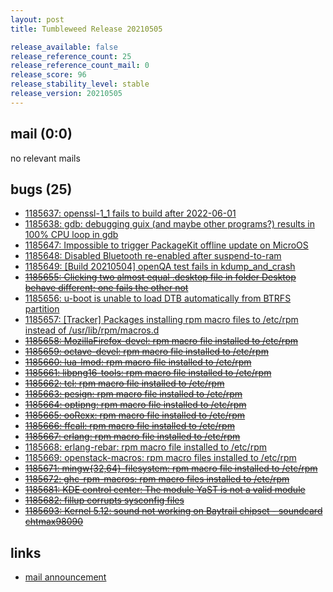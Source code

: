```yaml
---
layout: post
title: Tumbleweed Release 20210505

release_available: false
release_reference_count: 25
release_reference_count_mail: 0
release_score: 96
release_stability_level: stable
release_version: 20210505
---
```


## mail (0:0)

no relevant mails

## bugs (25)

<!--more-->

- [1185637: openssl-1_1 fails to build after 2022-06-01](https://bugzilla.opensuse.org/show_bug.cgi?id=1185637)
- [1185638: gdb: debugging guix (and maybe other programs?) results in 100% CPU loop in gdb](https://bugzilla.opensuse.org/show_bug.cgi?id=1185638)
- [1185647: Impossible to trigger PackageKit offline update on MicroOS](https://bugzilla.opensuse.org/show_bug.cgi?id=1185647)
- [1185648: Disabled Bluetooth re-enabled after suspend-to-ram](https://bugzilla.opensuse.org/show_bug.cgi?id=1185648)
- [1185649: \[Build 20210504\] openQA test fails in kdump_and_crash](https://bugzilla.opensuse.org/show_bug.cgi?id=1185649)
- ~~[1185655: Clicking two almost equal .desktop file in folder Desktop behave different; one fails the other not](https://bugzilla.opensuse.org/show_bug.cgi?id=1185655)~~
- [1185656: u-boot is unable to load DTB automatically from BTRFS partition](https://bugzilla.opensuse.org/show_bug.cgi?id=1185656)
- [1185657: \[Tracker\] Packages installing rpm macro files to /etc/rpm instead of /usr/lib/rpm/macros.d](https://bugzilla.opensuse.org/show_bug.cgi?id=1185657)
- ~~[1185658: MozillaFirefox-devel: rpm macro file installed to /etc/rpm](https://bugzilla.opensuse.org/show_bug.cgi?id=1185658)~~
- ~~[1185659: octave-devel:  rpm macro file installed to /etc/rpm](https://bugzilla.opensuse.org/show_bug.cgi?id=1185659)~~
- ~~[1185660: lua-lmod: rpm macro file installed to /etc/rpm](https://bugzilla.opensuse.org/show_bug.cgi?id=1185660)~~
- ~~[1185661: libpng16-tools: rpm macro file installed to /etc/rpm](https://bugzilla.opensuse.org/show_bug.cgi?id=1185661)~~
- ~~[1185662: tcl: rpm macro file installed to /etc/rpm](https://bugzilla.opensuse.org/show_bug.cgi?id=1185662)~~
- ~~[1185663: pesign: rpm macro file installed to /etc/rpm](https://bugzilla.opensuse.org/show_bug.cgi?id=1185663)~~
- ~~[1185664: optipng: rpm macro file installed to /etc/rpm](https://bugzilla.opensuse.org/show_bug.cgi?id=1185664)~~
- ~~[1185665: ooRexx: rpm macro file installed to /etc/rpm](https://bugzilla.opensuse.org/show_bug.cgi?id=1185665)~~
- ~~[1185666: ffcall: rpm macro file installed to /etc/rpm](https://bugzilla.opensuse.org/show_bug.cgi?id=1185666)~~
- ~~[1185667: erlang: rpm macro file installed to /etc/rpm](https://bugzilla.opensuse.org/show_bug.cgi?id=1185667)~~
- [1185668: erlang-rebar: rpm macro file installed to /etc/rpm](https://bugzilla.opensuse.org/show_bug.cgi?id=1185668)
- [1185669: openstack-macros: rpm macro files installed to /etc/rpm](https://bugzilla.opensuse.org/show_bug.cgi?id=1185669)
- ~~[1185671: mingw{32,64}-filesystem: rpm macro file installed to /etc/rpm](https://bugzilla.opensuse.org/show_bug.cgi?id=1185671)~~
- ~~[1185672: ghc-rpm-macros: rpm macro files installed to /etc/rpm](https://bugzilla.opensuse.org/show_bug.cgi?id=1185672)~~
- ~~[1185681: KDE control center: The module YaST is not a valid module](https://bugzilla.opensuse.org/show_bug.cgi?id=1185681)~~
- ~~[1185682: fillup corrupts sysconfig files](https://bugzilla.opensuse.org/show_bug.cgi?id=1185682)~~
- ~~[1185693: Kernel 5.12: sound not working on Baytrail chipset - soundcard chtmax98090](https://bugzilla.opensuse.org/show_bug.cgi?id=1185693)~~



## links

- [mail announcement](https://lists.opensuse.org/archives/list/factory@lists.opensuse.org/thread/IDSU4Q3RUKCVI5CZHMT6MWE5WAIFPH5U)
